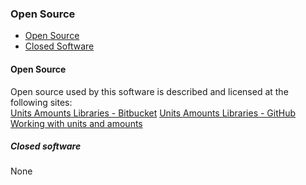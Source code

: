 ### Open Source

* [Open Source](#Open-Source)
* [Closed Software](#Closed-software)

<a name="Open-Source"></a>
#### Open Source
Open source used by this software is described and licensed 
at the following sites:  
[Units Amounts Libraries - Bitbucket]
[Units Amounts Libraries - GitHub]
[Working with units and amounts]

<a name="Closed-software"></a>
##### Closed software
None

[Working with units and amounts]: https://www.codeproject.com/Articles/611731/Working-with-Units-and-Amounts
[Units Amounts Libraries - Bitbucket]: https://bitbucket.org/davidhary/dn.UnitsAmounts
[Units Amounts Libraries - GitHub]: https://github.com/atecoder/units-amounts
